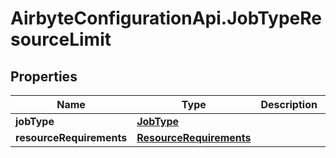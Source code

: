 # AirbyteConfigurationApi.JobTypeResourceLimit

## Properties

Name | Type | Description | Notes
------------ | ------------- | ------------- | -------------
**jobType** | [**JobType**](JobType.md) |  | 
**resourceRequirements** | [**ResourceRequirements**](ResourceRequirements.md) |  | 


